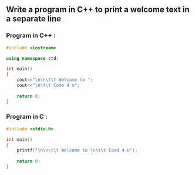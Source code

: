 ## Write a program in C++ to print a welcome text in a separate line

### Program in C++ :

```C++
#include <iostream>

using namespace std;

int main()
{
    cout<<"\n\n\t\t Welcome to ";
    cout<<"\n\t\t Code 4 u";
    
    return 0;
}
```

### Program in C :

```C
#include <stdio.h>

int main()
{
    printf("\n\n\t\t Welcome to \n\t\t Coad 4 U");
    
    return 0;
}
```
